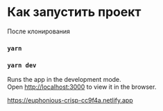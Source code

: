# Как запустить проект

После клонирования 

### `yarn`
### `yarn dev`

Runs the app in the development mode.\
Open [http://localhost:3000](http://localhost:3000) to view it in the browser.


https://euphonious-crisp-cc9f4a.netlify.app


